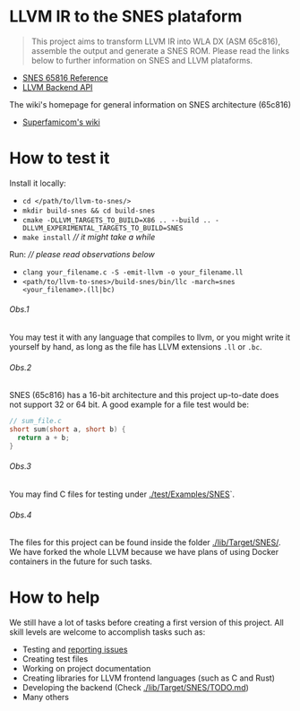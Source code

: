 # LLVM IR to the SNES plataform

> This project aims to transform LLVM IR into WLA DX (ASM 65c816), assemble the output and generate a SNES ROM. Please read the links below to further information on SNES and LLVM plataforms.

* [SNES 65816 Reference](https://wiki.superfamicom.org/65816-reference)
* [LLVM Backend API](https://llvm.org/docs/WritingAnLLVMBackend.html)

The wiki's homepage for general information on SNES architecture (65c816)

* [Superfamicom's wiki](https://wiki.superfamicom.org/)

# How to test it
Install it locally:
  - `cd </path/to/llvm-to-snes/>`
  - `mkdir build-snes && cd build-snes`
  - `cmake -DLLVM_TARGETS_TO_BUILD=X86 .. --build .. -DLLVM_EXPERIMENTAL_TARGETS_TO_BUILD=SNES`
  - `make install` _// it might take a while_

Run: _// please read observations below_
  - `clang your_filename.c -S -emit-llvm -o your_filename.ll`
  - `<path/to/llvm-to-snes>/build-snes/bin/llc -march=snes <your_filename>.(ll|bc)`

###### Obs.1
You may test it with any language that compiles to llvm, or you might write it yourself by hand, as long as the file has LLVM extensions `.ll` or `.bc`.

###### Obs.2
SNES (65c816) has a 16-bit architecture and this project up-to-date does not support 32 or 64 bit. A good example for a file test would be:

```C
// sum_file.c
short sum(short a, short b) {
  return a + b;
}
```

###### Obs.3
You may find C files for testing under [./test/Examples/SNES](./test/Examples/SNES)`.

###### Obs.4
The files for this project can be found inside the folder [./lib/Target/SNES/](./lib/Target/SNES/). We have forked the whole LLVM because we have plans of using Docker containers in the future for such tasks.

# How to help
We still have a lot of tasks before creating a first version of this project. All skill levels are welcome to accomplish tasks such as:
  - Testing and [reporting issues](https://github.com/luizperes/llvm-to-snes/issues)
  - Creating test files
  - Working on project documentation
  - Creating libraries for LLVM frontend languages (such as C and Rust)
  - Developing the backend (Check [./lib/Target/SNES/TODO.md](./lib/Target/SNES/TODO.md))
  - Many others
